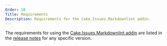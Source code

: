 ```yaml
---
Order: 10
Title: Requirements
Description: Requirements for the Cake.Issues.Markdownlint addin.
---
```

The requirements for using the [Cake.Issues.Markdownlint addin] are listed in the [release notes] for any specific version.

[Cake.Issues.Markdownlint addin]: https://www.nuget.org/packages/Cake.Issues.Markdownlint
[release notes]: release-notes